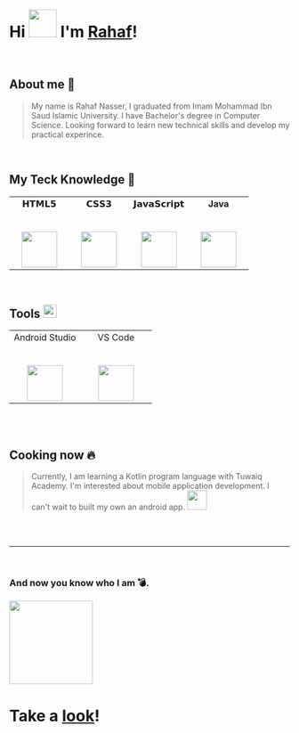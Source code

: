 # Hi <img src="https://c.tenor.com/yYDKkCmqyYEAAAAi/hi-piu-piu.gif" width="50px"> I'm [Rahaf](https://github.com/RahafNasser-cs)!

<br/>

## About me :herb:
> My name is Rahaf Nasser, I graduated from Imam Mohammad Ibn Saud Islamic University. I have Bachelor's degree in Computer Science. 
Looking forward to learn new technical skills and develop my practical experince.
 

<br/>

## My Teck Knowledge :blue_book:

<table>
  <tbody>
    <tr valign="top">
      <td width="25%" align="center">
        <span>𝗛𝗧𝗠𝗟𝟱</span><br><br><br>
        <img height="64px" src="https://cdn.svgporn.com/logos/html-5.svg">
      </td>
      <td width="25%" align="center">
        <span>𝗖𝗦𝗦𝟯</span><br><br><br>
        <img height="64px" src="https://cdn.svgporn.com/logos/css-3.svg">
      </td>
      <td width="25%" align="center">
        <span>𝗝𝗮𝘃𝗮𝗦𝗰𝗿𝗶𝗽𝘁</span><br><br><br>
        <img height="64px" src="https://cdn.svgporn.com/logos/javascript.svg">
      </td>
      <td width="25%" align="center">
        <span><strong>Java</strong></span><br><br><br>
        <img height="64px" src="https://www.vectorlogo.zone/logos/java/java-ar21.svg">
      </td>
    </tr>
  </tbody>
</table>

<br/> 

## Tools <img src="https://c.tenor.com/Ay5KbGo9bLAAAAAi/hammer-and-wrench-objects.gif" width="24px">

<table>
  <tbody>
    <tr valign="top">
      <td width="50%" align="center">
        <span>Android Studio</span><br><br><br>
        <img height="64px" src="https://c.tenor.com/zkOCnyTALqYAAAAi/robot-android.gif">
      </td>
      <td width="50%" align="center">
        <span>VS Code</span><br><br><br>
        <img height="64px" src="https://cdn.svgporn.com/logos/visual-studio-code.svg">
      </td>
    </tr>
  </tbody>
</table>

<br/><br/>

## Cooking now :fire:
> Currently, I am learning a Kotlin program language with Tuwaiq Academy. I'm interested about mobile application development. I can't wait to built my own an android app. <img src="https://c.tenor.com/oFeQLr4R2zQAAAAi/peach-cat-cute.gif" width="35px"> 
 

<br/><br/>
<hr/>
<br/>

### And now you know who I am :bomb:.

<img src="https://media0.giphy.com/media/KcmomUqNrkIJ2Vn4pO/giphy.gif" width="150px">

# Take a [look](https://github.com/RahafNasser-cs)!


